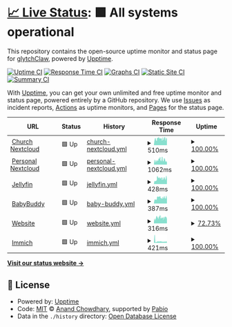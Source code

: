 # [📈 Live Status](https://glytchClaw.github.io/serverupptime): <!--live status--> **🟩 All systems operational**

This repository contains the open-source uptime monitor and status page for [glytchClaw](https://glytchClaw.github.io/serverupptime), powered by [Upptime](https://github.com/upptime/upptime).

[![Uptime CI](https://github.com/glytchClaw/serverupptime/workflows/Uptime%20CI/badge.svg)](https://github.com/glytchClaw/serverupptime/actions?query=workflow%3A%22Uptime+CI%22)
[![Response Time CI](https://github.com/glytchClaw/serverupptime/workflows/Response%20Time%20CI/badge.svg)](https://github.com/glytchClaw/serverupptime/actions?query=workflow%3A%22Response+Time+CI%22)
[![Graphs CI](https://github.com/glytchClaw/serverupptime/workflows/Graphs%20CI/badge.svg)](https://github.com/glytchClaw/serverupptime/actions?query=workflow%3A%22Graphs+CI%22)
[![Static Site CI](https://github.com/glytchClaw/serverupptime/workflows/Static%20Site%20CI/badge.svg)](https://github.com/glytchClaw/serverupptime/actions?query=workflow%3A%22Static+Site+CI%22)
[![Summary CI](https://github.com/glytchClaw/serverupptime/workflows/Summary%20CI/badge.svg)](https://github.com/glytchClaw/serverupptime/actions?query=workflow%3A%22Summary+CI%22)

With [Upptime](https://upptime.js.org), you can get your own unlimited and free uptime monitor and status page, powered entirely by a GitHub repository. We use [Issues](https://github.com/glytchClaw/serverupptime/issues) as incident reports, [Actions](https://github.com/glytchClaw/serverupptime/actions) as uptime monitors, and [Pages](https://glytchClaw.github.io/serverupptime) for the status page.

<!--start: status pages-->
<!-- This summary is generated by Upptime (https://github.com/upptime/upptime) -->
<!-- Do not edit this manually, your changes will be overwritten -->
<!-- prettier-ignore -->
| URL | Status | History | Response Time | Uptime |
| --- | ------ | ------- | ------------- | ------ |
| <img alt="" src="https://icons.duckduckgo.com/ip3/drive.gracesd.com.ico" height="13"> [Church Nextcloud](https://drive.gracesd.com) | 🟩 Up | [church-nextcloud.yml](https://github.com/glytchClaw/serverupptime/commits/HEAD/history/church-nextcloud.yml) | <details><summary><img alt="Response time graph" src="./graphs/church-nextcloud/response-time-week.png" height="20"> 510ms</summary><br><a href="https://glytchClaw.github.io/serverupptime/history/church-nextcloud"><img alt="Response time 510" src="https://img.shields.io/endpoint?url=https%3A%2F%2Fraw.githubusercontent.com%2FglytchClaw%2Fserverupptime%2FHEAD%2Fapi%2Fchurch-nextcloud%2Fresponse-time.json"></a><br><a href="https://glytchClaw.github.io/serverupptime/history/church-nextcloud"><img alt="24-hour response time 510" src="https://img.shields.io/endpoint?url=https%3A%2F%2Fraw.githubusercontent.com%2FglytchClaw%2Fserverupptime%2FHEAD%2Fapi%2Fchurch-nextcloud%2Fresponse-time-day.json"></a><br><a href="https://glytchClaw.github.io/serverupptime/history/church-nextcloud"><img alt="7-day response time 510" src="https://img.shields.io/endpoint?url=https%3A%2F%2Fraw.githubusercontent.com%2FglytchClaw%2Fserverupptime%2FHEAD%2Fapi%2Fchurch-nextcloud%2Fresponse-time-week.json"></a><br><a href="https://glytchClaw.github.io/serverupptime/history/church-nextcloud"><img alt="30-day response time 510" src="https://img.shields.io/endpoint?url=https%3A%2F%2Fraw.githubusercontent.com%2FglytchClaw%2Fserverupptime%2FHEAD%2Fapi%2Fchurch-nextcloud%2Fresponse-time-month.json"></a><br><a href="https://glytchClaw.github.io/serverupptime/history/church-nextcloud"><img alt="1-year response time 510" src="https://img.shields.io/endpoint?url=https%3A%2F%2Fraw.githubusercontent.com%2FglytchClaw%2Fserverupptime%2FHEAD%2Fapi%2Fchurch-nextcloud%2Fresponse-time-year.json"></a></details> | <details><summary><a href="https://glytchClaw.github.io/serverupptime/history/church-nextcloud">100.00%</a></summary><a href="https://glytchClaw.github.io/serverupptime/history/church-nextcloud"><img alt="All-time uptime 100.00%" src="https://img.shields.io/endpoint?url=https%3A%2F%2Fraw.githubusercontent.com%2FglytchClaw%2Fserverupptime%2FHEAD%2Fapi%2Fchurch-nextcloud%2Fuptime.json"></a><br><a href="https://glytchClaw.github.io/serverupptime/history/church-nextcloud"><img alt="24-hour uptime 100.00%" src="https://img.shields.io/endpoint?url=https%3A%2F%2Fraw.githubusercontent.com%2FglytchClaw%2Fserverupptime%2FHEAD%2Fapi%2Fchurch-nextcloud%2Fuptime-day.json"></a><br><a href="https://glytchClaw.github.io/serverupptime/history/church-nextcloud"><img alt="7-day uptime 100.00%" src="https://img.shields.io/endpoint?url=https%3A%2F%2Fraw.githubusercontent.com%2FglytchClaw%2Fserverupptime%2FHEAD%2Fapi%2Fchurch-nextcloud%2Fuptime-week.json"></a><br><a href="https://glytchClaw.github.io/serverupptime/history/church-nextcloud"><img alt="30-day uptime 100.00%" src="https://img.shields.io/endpoint?url=https%3A%2F%2Fraw.githubusercontent.com%2FglytchClaw%2Fserverupptime%2FHEAD%2Fapi%2Fchurch-nextcloud%2Fuptime-month.json"></a><br><a href="https://glytchClaw.github.io/serverupptime/history/church-nextcloud"><img alt="1-year uptime 100.00%" src="https://img.shields.io/endpoint?url=https%3A%2F%2Fraw.githubusercontent.com%2FglytchClaw%2Fserverupptime%2FHEAD%2Fapi%2Fchurch-nextcloud%2Fuptime-year.json"></a></details>
| <img alt="" src="https://icons.duckduckgo.com/ip3/drive.glynch.dev.ico" height="13"> [Personal Nextcloud](https://drive.glynch.dev) | 🟩 Up | [personal-nextcloud.yml](https://github.com/glytchClaw/serverupptime/commits/HEAD/history/personal-nextcloud.yml) | <details><summary><img alt="Response time graph" src="./graphs/personal-nextcloud/response-time-week.png" height="20"> 1062ms</summary><br><a href="https://glytchClaw.github.io/serverupptime/history/personal-nextcloud"><img alt="Response time 1062" src="https://img.shields.io/endpoint?url=https%3A%2F%2Fraw.githubusercontent.com%2FglytchClaw%2Fserverupptime%2FHEAD%2Fapi%2Fpersonal-nextcloud%2Fresponse-time.json"></a><br><a href="https://glytchClaw.github.io/serverupptime/history/personal-nextcloud"><img alt="24-hour response time 1062" src="https://img.shields.io/endpoint?url=https%3A%2F%2Fraw.githubusercontent.com%2FglytchClaw%2Fserverupptime%2FHEAD%2Fapi%2Fpersonal-nextcloud%2Fresponse-time-day.json"></a><br><a href="https://glytchClaw.github.io/serverupptime/history/personal-nextcloud"><img alt="7-day response time 1062" src="https://img.shields.io/endpoint?url=https%3A%2F%2Fraw.githubusercontent.com%2FglytchClaw%2Fserverupptime%2FHEAD%2Fapi%2Fpersonal-nextcloud%2Fresponse-time-week.json"></a><br><a href="https://glytchClaw.github.io/serverupptime/history/personal-nextcloud"><img alt="30-day response time 1062" src="https://img.shields.io/endpoint?url=https%3A%2F%2Fraw.githubusercontent.com%2FglytchClaw%2Fserverupptime%2FHEAD%2Fapi%2Fpersonal-nextcloud%2Fresponse-time-month.json"></a><br><a href="https://glytchClaw.github.io/serverupptime/history/personal-nextcloud"><img alt="1-year response time 1062" src="https://img.shields.io/endpoint?url=https%3A%2F%2Fraw.githubusercontent.com%2FglytchClaw%2Fserverupptime%2FHEAD%2Fapi%2Fpersonal-nextcloud%2Fresponse-time-year.json"></a></details> | <details><summary><a href="https://glytchClaw.github.io/serverupptime/history/personal-nextcloud">100.00%</a></summary><a href="https://glytchClaw.github.io/serverupptime/history/personal-nextcloud"><img alt="All-time uptime 100.00%" src="https://img.shields.io/endpoint?url=https%3A%2F%2Fraw.githubusercontent.com%2FglytchClaw%2Fserverupptime%2FHEAD%2Fapi%2Fpersonal-nextcloud%2Fuptime.json"></a><br><a href="https://glytchClaw.github.io/serverupptime/history/personal-nextcloud"><img alt="24-hour uptime 100.00%" src="https://img.shields.io/endpoint?url=https%3A%2F%2Fraw.githubusercontent.com%2FglytchClaw%2Fserverupptime%2FHEAD%2Fapi%2Fpersonal-nextcloud%2Fuptime-day.json"></a><br><a href="https://glytchClaw.github.io/serverupptime/history/personal-nextcloud"><img alt="7-day uptime 100.00%" src="https://img.shields.io/endpoint?url=https%3A%2F%2Fraw.githubusercontent.com%2FglytchClaw%2Fserverupptime%2FHEAD%2Fapi%2Fpersonal-nextcloud%2Fuptime-week.json"></a><br><a href="https://glytchClaw.github.io/serverupptime/history/personal-nextcloud"><img alt="30-day uptime 100.00%" src="https://img.shields.io/endpoint?url=https%3A%2F%2Fraw.githubusercontent.com%2FglytchClaw%2Fserverupptime%2FHEAD%2Fapi%2Fpersonal-nextcloud%2Fuptime-month.json"></a><br><a href="https://glytchClaw.github.io/serverupptime/history/personal-nextcloud"><img alt="1-year uptime 100.00%" src="https://img.shields.io/endpoint?url=https%3A%2F%2Fraw.githubusercontent.com%2FglytchClaw%2Fserverupptime%2FHEAD%2Fapi%2Fpersonal-nextcloud%2Fuptime-year.json"></a></details>
| <img alt="" src="https://icons.duckduckgo.com/ip3/movies.glynch.dev.ico" height="13"> [Jellyfin](https://movies.glynch.dev) | 🟩 Up | [jellyfin.yml](https://github.com/glytchClaw/serverupptime/commits/HEAD/history/jellyfin.yml) | <details><summary><img alt="Response time graph" src="./graphs/jellyfin/response-time-week.png" height="20"> 428ms</summary><br><a href="https://glytchClaw.github.io/serverupptime/history/jellyfin"><img alt="Response time 428" src="https://img.shields.io/endpoint?url=https%3A%2F%2Fraw.githubusercontent.com%2FglytchClaw%2Fserverupptime%2FHEAD%2Fapi%2Fjellyfin%2Fresponse-time.json"></a><br><a href="https://glytchClaw.github.io/serverupptime/history/jellyfin"><img alt="24-hour response time 428" src="https://img.shields.io/endpoint?url=https%3A%2F%2Fraw.githubusercontent.com%2FglytchClaw%2Fserverupptime%2FHEAD%2Fapi%2Fjellyfin%2Fresponse-time-day.json"></a><br><a href="https://glytchClaw.github.io/serverupptime/history/jellyfin"><img alt="7-day response time 428" src="https://img.shields.io/endpoint?url=https%3A%2F%2Fraw.githubusercontent.com%2FglytchClaw%2Fserverupptime%2FHEAD%2Fapi%2Fjellyfin%2Fresponse-time-week.json"></a><br><a href="https://glytchClaw.github.io/serverupptime/history/jellyfin"><img alt="30-day response time 428" src="https://img.shields.io/endpoint?url=https%3A%2F%2Fraw.githubusercontent.com%2FglytchClaw%2Fserverupptime%2FHEAD%2Fapi%2Fjellyfin%2Fresponse-time-month.json"></a><br><a href="https://glytchClaw.github.io/serverupptime/history/jellyfin"><img alt="1-year response time 428" src="https://img.shields.io/endpoint?url=https%3A%2F%2Fraw.githubusercontent.com%2FglytchClaw%2Fserverupptime%2FHEAD%2Fapi%2Fjellyfin%2Fresponse-time-year.json"></a></details> | <details><summary><a href="https://glytchClaw.github.io/serverupptime/history/jellyfin">100.00%</a></summary><a href="https://glytchClaw.github.io/serverupptime/history/jellyfin"><img alt="All-time uptime 100.00%" src="https://img.shields.io/endpoint?url=https%3A%2F%2Fraw.githubusercontent.com%2FglytchClaw%2Fserverupptime%2FHEAD%2Fapi%2Fjellyfin%2Fuptime.json"></a><br><a href="https://glytchClaw.github.io/serverupptime/history/jellyfin"><img alt="24-hour uptime 100.00%" src="https://img.shields.io/endpoint?url=https%3A%2F%2Fraw.githubusercontent.com%2FglytchClaw%2Fserverupptime%2FHEAD%2Fapi%2Fjellyfin%2Fuptime-day.json"></a><br><a href="https://glytchClaw.github.io/serverupptime/history/jellyfin"><img alt="7-day uptime 100.00%" src="https://img.shields.io/endpoint?url=https%3A%2F%2Fraw.githubusercontent.com%2FglytchClaw%2Fserverupptime%2FHEAD%2Fapi%2Fjellyfin%2Fuptime-week.json"></a><br><a href="https://glytchClaw.github.io/serverupptime/history/jellyfin"><img alt="30-day uptime 100.00%" src="https://img.shields.io/endpoint?url=https%3A%2F%2Fraw.githubusercontent.com%2FglytchClaw%2Fserverupptime%2FHEAD%2Fapi%2Fjellyfin%2Fuptime-month.json"></a><br><a href="https://glytchClaw.github.io/serverupptime/history/jellyfin"><img alt="1-year uptime 100.00%" src="https://img.shields.io/endpoint?url=https%3A%2F%2Fraw.githubusercontent.com%2FglytchClaw%2Fserverupptime%2FHEAD%2Fapi%2Fjellyfin%2Fuptime-year.json"></a></details>
| <img alt="" src="https://icons.duckduckgo.com/ip3/ren.glynch.dev.ico" height="13"> [BabyBuddy](https://ren.glynch.dev) | 🟩 Up | [baby-buddy.yml](https://github.com/glytchClaw/serverupptime/commits/HEAD/history/baby-buddy.yml) | <details><summary><img alt="Response time graph" src="./graphs/baby-buddy/response-time-week.png" height="20"> 387ms</summary><br><a href="https://glytchClaw.github.io/serverupptime/history/baby-buddy"><img alt="Response time 387" src="https://img.shields.io/endpoint?url=https%3A%2F%2Fraw.githubusercontent.com%2FglytchClaw%2Fserverupptime%2FHEAD%2Fapi%2Fbaby-buddy%2Fresponse-time.json"></a><br><a href="https://glytchClaw.github.io/serverupptime/history/baby-buddy"><img alt="24-hour response time 387" src="https://img.shields.io/endpoint?url=https%3A%2F%2Fraw.githubusercontent.com%2FglytchClaw%2Fserverupptime%2FHEAD%2Fapi%2Fbaby-buddy%2Fresponse-time-day.json"></a><br><a href="https://glytchClaw.github.io/serverupptime/history/baby-buddy"><img alt="7-day response time 387" src="https://img.shields.io/endpoint?url=https%3A%2F%2Fraw.githubusercontent.com%2FglytchClaw%2Fserverupptime%2FHEAD%2Fapi%2Fbaby-buddy%2Fresponse-time-week.json"></a><br><a href="https://glytchClaw.github.io/serverupptime/history/baby-buddy"><img alt="30-day response time 387" src="https://img.shields.io/endpoint?url=https%3A%2F%2Fraw.githubusercontent.com%2FglytchClaw%2Fserverupptime%2FHEAD%2Fapi%2Fbaby-buddy%2Fresponse-time-month.json"></a><br><a href="https://glytchClaw.github.io/serverupptime/history/baby-buddy"><img alt="1-year response time 387" src="https://img.shields.io/endpoint?url=https%3A%2F%2Fraw.githubusercontent.com%2FglytchClaw%2Fserverupptime%2FHEAD%2Fapi%2Fbaby-buddy%2Fresponse-time-year.json"></a></details> | <details><summary><a href="https://glytchClaw.github.io/serverupptime/history/baby-buddy">100.00%</a></summary><a href="https://glytchClaw.github.io/serverupptime/history/baby-buddy"><img alt="All-time uptime 100.00%" src="https://img.shields.io/endpoint?url=https%3A%2F%2Fraw.githubusercontent.com%2FglytchClaw%2Fserverupptime%2FHEAD%2Fapi%2Fbaby-buddy%2Fuptime.json"></a><br><a href="https://glytchClaw.github.io/serverupptime/history/baby-buddy"><img alt="24-hour uptime 100.00%" src="https://img.shields.io/endpoint?url=https%3A%2F%2Fraw.githubusercontent.com%2FglytchClaw%2Fserverupptime%2FHEAD%2Fapi%2Fbaby-buddy%2Fuptime-day.json"></a><br><a href="https://glytchClaw.github.io/serverupptime/history/baby-buddy"><img alt="7-day uptime 100.00%" src="https://img.shields.io/endpoint?url=https%3A%2F%2Fraw.githubusercontent.com%2FglytchClaw%2Fserverupptime%2FHEAD%2Fapi%2Fbaby-buddy%2Fuptime-week.json"></a><br><a href="https://glytchClaw.github.io/serverupptime/history/baby-buddy"><img alt="30-day uptime 100.00%" src="https://img.shields.io/endpoint?url=https%3A%2F%2Fraw.githubusercontent.com%2FglytchClaw%2Fserverupptime%2FHEAD%2Fapi%2Fbaby-buddy%2Fuptime-month.json"></a><br><a href="https://glytchClaw.github.io/serverupptime/history/baby-buddy"><img alt="1-year uptime 100.00%" src="https://img.shields.io/endpoint?url=https%3A%2F%2Fraw.githubusercontent.com%2FglytchClaw%2Fserverupptime%2FHEAD%2Fapi%2Fbaby-buddy%2Fuptime-year.json"></a></details>
| <img alt="" src="https://icons.duckduckgo.com/ip3/website.glynch.dev.ico" height="13"> [Website](https://website.glynch.dev) | 🟩 Up | [website.yml](https://github.com/glytchClaw/serverupptime/commits/HEAD/history/website.yml) | <details><summary><img alt="Response time graph" src="./graphs/website/response-time-week.png" height="20"> 316ms</summary><br><a href="https://glytchClaw.github.io/serverupptime/history/website"><img alt="Response time 316" src="https://img.shields.io/endpoint?url=https%3A%2F%2Fraw.githubusercontent.com%2FglytchClaw%2Fserverupptime%2FHEAD%2Fapi%2Fwebsite%2Fresponse-time.json"></a><br><a href="https://glytchClaw.github.io/serverupptime/history/website"><img alt="24-hour response time 316" src="https://img.shields.io/endpoint?url=https%3A%2F%2Fraw.githubusercontent.com%2FglytchClaw%2Fserverupptime%2FHEAD%2Fapi%2Fwebsite%2Fresponse-time-day.json"></a><br><a href="https://glytchClaw.github.io/serverupptime/history/website"><img alt="7-day response time 316" src="https://img.shields.io/endpoint?url=https%3A%2F%2Fraw.githubusercontent.com%2FglytchClaw%2Fserverupptime%2FHEAD%2Fapi%2Fwebsite%2Fresponse-time-week.json"></a><br><a href="https://glytchClaw.github.io/serverupptime/history/website"><img alt="30-day response time 316" src="https://img.shields.io/endpoint?url=https%3A%2F%2Fraw.githubusercontent.com%2FglytchClaw%2Fserverupptime%2FHEAD%2Fapi%2Fwebsite%2Fresponse-time-month.json"></a><br><a href="https://glytchClaw.github.io/serverupptime/history/website"><img alt="1-year response time 316" src="https://img.shields.io/endpoint?url=https%3A%2F%2Fraw.githubusercontent.com%2FglytchClaw%2Fserverupptime%2FHEAD%2Fapi%2Fwebsite%2Fresponse-time-year.json"></a></details> | <details><summary><a href="https://glytchClaw.github.io/serverupptime/history/website">72.73%</a></summary><a href="https://glytchClaw.github.io/serverupptime/history/website"><img alt="All-time uptime 72.73%" src="https://img.shields.io/endpoint?url=https%3A%2F%2Fraw.githubusercontent.com%2FglytchClaw%2Fserverupptime%2FHEAD%2Fapi%2Fwebsite%2Fuptime.json"></a><br><a href="https://glytchClaw.github.io/serverupptime/history/website"><img alt="24-hour uptime 72.73%" src="https://img.shields.io/endpoint?url=https%3A%2F%2Fraw.githubusercontent.com%2FglytchClaw%2Fserverupptime%2FHEAD%2Fapi%2Fwebsite%2Fuptime-day.json"></a><br><a href="https://glytchClaw.github.io/serverupptime/history/website"><img alt="7-day uptime 72.73%" src="https://img.shields.io/endpoint?url=https%3A%2F%2Fraw.githubusercontent.com%2FglytchClaw%2Fserverupptime%2FHEAD%2Fapi%2Fwebsite%2Fuptime-week.json"></a><br><a href="https://glytchClaw.github.io/serverupptime/history/website"><img alt="30-day uptime 72.73%" src="https://img.shields.io/endpoint?url=https%3A%2F%2Fraw.githubusercontent.com%2FglytchClaw%2Fserverupptime%2FHEAD%2Fapi%2Fwebsite%2Fuptime-month.json"></a><br><a href="https://glytchClaw.github.io/serverupptime/history/website"><img alt="1-year uptime 72.73%" src="https://img.shields.io/endpoint?url=https%3A%2F%2Fraw.githubusercontent.com%2FglytchClaw%2Fserverupptime%2FHEAD%2Fapi%2Fwebsite%2Fuptime-year.json"></a></details>
| <img alt="" src="https://icons.duckduckgo.com/ip3/photos.glynch.dev.ico" height="13"> [Immich](https://photos.glynch.dev) | 🟩 Up | [immich.yml](https://github.com/glytchClaw/serverupptime/commits/HEAD/history/immich.yml) | <details><summary><img alt="Response time graph" src="./graphs/immich/response-time-week.png" height="20"> 421ms</summary><br><a href="https://glytchClaw.github.io/serverupptime/history/immich"><img alt="Response time 421" src="https://img.shields.io/endpoint?url=https%3A%2F%2Fraw.githubusercontent.com%2FglytchClaw%2Fserverupptime%2FHEAD%2Fapi%2Fimmich%2Fresponse-time.json"></a><br><a href="https://glytchClaw.github.io/serverupptime/history/immich"><img alt="24-hour response time 421" src="https://img.shields.io/endpoint?url=https%3A%2F%2Fraw.githubusercontent.com%2FglytchClaw%2Fserverupptime%2FHEAD%2Fapi%2Fimmich%2Fresponse-time-day.json"></a><br><a href="https://glytchClaw.github.io/serverupptime/history/immich"><img alt="7-day response time 421" src="https://img.shields.io/endpoint?url=https%3A%2F%2Fraw.githubusercontent.com%2FglytchClaw%2Fserverupptime%2FHEAD%2Fapi%2Fimmich%2Fresponse-time-week.json"></a><br><a href="https://glytchClaw.github.io/serverupptime/history/immich"><img alt="30-day response time 421" src="https://img.shields.io/endpoint?url=https%3A%2F%2Fraw.githubusercontent.com%2FglytchClaw%2Fserverupptime%2FHEAD%2Fapi%2Fimmich%2Fresponse-time-month.json"></a><br><a href="https://glytchClaw.github.io/serverupptime/history/immich"><img alt="1-year response time 421" src="https://img.shields.io/endpoint?url=https%3A%2F%2Fraw.githubusercontent.com%2FglytchClaw%2Fserverupptime%2FHEAD%2Fapi%2Fimmich%2Fresponse-time-year.json"></a></details> | <details><summary><a href="https://glytchClaw.github.io/serverupptime/history/immich">100.00%</a></summary><a href="https://glytchClaw.github.io/serverupptime/history/immich"><img alt="All-time uptime 100.00%" src="https://img.shields.io/endpoint?url=https%3A%2F%2Fraw.githubusercontent.com%2FglytchClaw%2Fserverupptime%2FHEAD%2Fapi%2Fimmich%2Fuptime.json"></a><br><a href="https://glytchClaw.github.io/serverupptime/history/immich"><img alt="24-hour uptime 100.00%" src="https://img.shields.io/endpoint?url=https%3A%2F%2Fraw.githubusercontent.com%2FglytchClaw%2Fserverupptime%2FHEAD%2Fapi%2Fimmich%2Fuptime-day.json"></a><br><a href="https://glytchClaw.github.io/serverupptime/history/immich"><img alt="7-day uptime 100.00%" src="https://img.shields.io/endpoint?url=https%3A%2F%2Fraw.githubusercontent.com%2FglytchClaw%2Fserverupptime%2FHEAD%2Fapi%2Fimmich%2Fuptime-week.json"></a><br><a href="https://glytchClaw.github.io/serverupptime/history/immich"><img alt="30-day uptime 100.00%" src="https://img.shields.io/endpoint?url=https%3A%2F%2Fraw.githubusercontent.com%2FglytchClaw%2Fserverupptime%2FHEAD%2Fapi%2Fimmich%2Fuptime-month.json"></a><br><a href="https://glytchClaw.github.io/serverupptime/history/immich"><img alt="1-year uptime 100.00%" src="https://img.shields.io/endpoint?url=https%3A%2F%2Fraw.githubusercontent.com%2FglytchClaw%2Fserverupptime%2FHEAD%2Fapi%2Fimmich%2Fuptime-year.json"></a></details>

<!--end: status pages-->

[**Visit our status website →**](https://glytchClaw.github.io/serverupptime)

## 📄 License

- Powered by: [Upptime](https://github.com/upptime/upptime)
- Code: [MIT](./LICENSE) © [Anand Chowdhary](https://anandchowdhary.com), supported by [Pabio](https://pabio.com)
- Data in the `./history` directory: [Open Database License](https://opendatacommons.org/licenses/odbl/1-0/)
